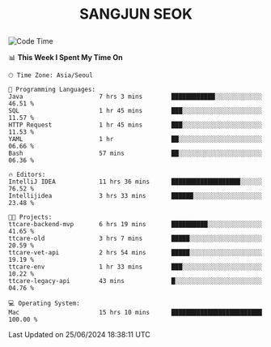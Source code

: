 <h1>
 <p align="center">
   SANGJUN SEOK
 </p>
</h1>

<!--START_SECTION:waka-->
![Code Time](http://img.shields.io/badge/Code%20Time-3%2C628%20hrs%2033%20mins-blue)

📊 **This Week I Spent My Time On** 

```text
🕑︎ Time Zone: Asia/Seoul

💬 Programming Languages: 
Java                     7 hrs 3 mins        ████████████░░░░░░░░░░░░░   46.51 % 
SQL                      1 hr 45 mins        ███░░░░░░░░░░░░░░░░░░░░░░   11.57 % 
HTTP Request             1 hr 45 mins        ███░░░░░░░░░░░░░░░░░░░░░░   11.53 % 
YAML                     1 hr                ██░░░░░░░░░░░░░░░░░░░░░░░   06.66 % 
Bash                     57 mins             ██░░░░░░░░░░░░░░░░░░░░░░░   06.36 % 

🔥 Editors: 
IntelliJ IDEA            11 hrs 36 mins      ███████████████████░░░░░░   76.52 % 
Intellijidea             3 hrs 33 mins       ██████░░░░░░░░░░░░░░░░░░░   23.48 % 

🐱‍💻 Projects: 
ttcare-backend-mvp       6 hrs 19 mins       ██████████░░░░░░░░░░░░░░░   41.65 % 
ttcare-old               3 hrs 7 mins        █████░░░░░░░░░░░░░░░░░░░░   20.59 % 
ttcare-vet-api           2 hrs 54 mins       █████░░░░░░░░░░░░░░░░░░░░   19.19 % 
ttcare-env               1 hr 33 mins        ███░░░░░░░░░░░░░░░░░░░░░░   10.22 % 
ttcare-legacy-api        43 mins             █░░░░░░░░░░░░░░░░░░░░░░░░   04.76 % 

💻 Operating System: 
Mac                      15 hrs 10 mins      █████████████████████████   100.00 % 
```


 Last Updated on 25/06/2024 18:38:11 UTC
<!--END_SECTION:waka-->
